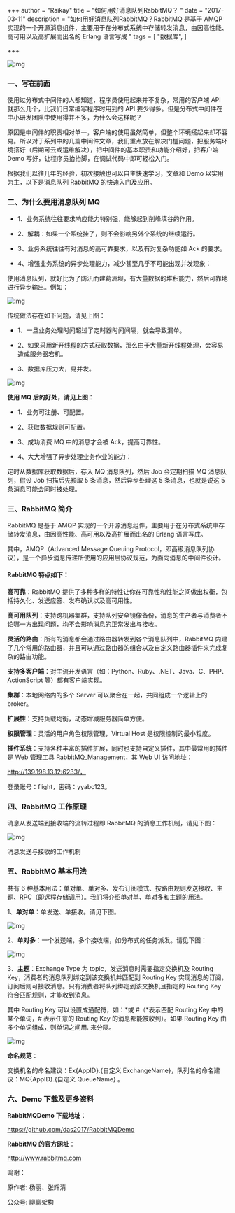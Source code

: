 +++
author = "Raikay"
title = "如何用好消息队列RabbitMQ？ "
date = "2017-03-11"
description = "如何用好消息队列RabbitMQ？RabbitMQ 是基于 AMQP 实现的一个开源消息组件，主要用于在分布式系统中存储转发消息，由因高性能、高可用以及高扩展而出名的 Erlang 语言写成 "
tags = [
    "数据库",
]

+++

![img](https://raikay.coding.net/p/code/d/m1/git/raw/master/20200811135727.png)



### 一、写在前面 

使用过分布式中间件的人都知道，程序员使用起来并不复杂，常用的客户端 API 就那么几个，比我们日常编写程序时用到的 API 要少得多。但是分布式中间件在中小研发团队中使用得并不多，为什么会这样呢？

原因是中间件的职责相对单一，客户端的使用虽然简单，但整个环境搭起来却不容易。所以对于系列中的几篇中间件文章，我们重点放在解决门槛问题，把服务端环境搭好（后期可云或运维解决），把中间件的基本职责和功能介绍好，把客户端 Demo 写好，让程序员抬抬脚，在调试代码中即可轻松入门。

根据我们以往几年的经验，初次接触也可以自主快速学习，文章和 Demo 以实用为主，以下是消息队列 RabbitMQ 的快速入门及应用。

### 二、为什么要用消息队列 MQ 

- 1、业务系统往往要求响应能力特别强，能够起到削峰填谷的作用。

- 2、解耦：如果一个系统挂了，则不会影响另外个系统的继续运行。

- 3、业务系统往往有对消息的高可靠要求，以及有对复杂功能如 Ack 的要求。

- 4、增强业务系统的异步处理能力，减少甚至几乎不可能出现并发现象：

使用消息队列，就好比为了防汛而建葛洲坝，有大量数据的堆积能力，然后可靠地进行异步输出。例如：

![img](https://raikay.coding.net/p/code/d/m1/git/raw/master/20200811135626.png)

传统做法存在如下问题，请见上图：

- 1、一旦业务处理时间超过了定时器时间间隔，就会导致漏单。

- 2、如果采用新开线程的方式获取数据，那么由于大量新开线程处理，会容易造成服务器宕机。

- 3、数据库压力大，易并发。

![img](https://raikay.coding.net/p/code/d/m1/git/raw/master/20200811135548.png)

**使用 MQ 后的好处，请见上图**：

- 1、业务可注册、可配置。

- 2、获取数据规则可配置。

- 3、成功消费 MQ 中的消息才会被 Ack，提高可靠性。

- 4、大大增强了异步处理业务作业的能力：

定时从数据库获取数据后，存入 MQ 消息队列，然后 Job 会定期扫描 MQ 消息队列，假设 Job 扫描后先预取 5 条消息，然后异步处理这 5 条消息，也就是说这 5 条消息可能会同时被处理。

### 三、RabbitMQ 简介 

RabbitMQ 是基于 AMQP 实现的一个开源消息组件，主要用于在分布式系统中存储转发消息，由因高性能、高可用以及高扩展而出名的 Erlang 语言写成。

其中，AMQP（Advanced Message Queuing Protocol，即高级消息队列协议），是一个异步消息传递所使用的应用层协议规范，为面向消息的中间件设计。

#### RabbitMQ 特点如下：

**高可靠**：RabbitMQ 提供了多种多样的特性让你在可靠性和性能之间做出权衡，包括持久化、发送应答、发布确认以及高可用性。

**高可用队列**：支持跨机器集群，支持队列安全镜像备份，消息的生产者与消费者不论哪一方出现问题，均不会影响消息的正常发出与接收。

**灵活的路由**：所有的消息都会通过路由器转发到各个消息队列中，RabbitMQ 内建了几个常用的路由器，并且可以通过路由器的组合以及自定义路由器插件来完成复杂的路由功能。

**支持多客户端**：对主流开发语言（如：Python、Ruby、.NET、Java、C、PHP、ActionScript 等）都有客户端实现。

**集群**：本地网络内的多个 Server 可以聚合在一起，共同组成一个逻辑上的 broker。

**扩展性**：支持负载均衡，动态增减服务器简单方便。

**权限管理**：灵活的用户角色权限管理，Virtual Host 是权限控制的最小粒度。

**插件系统**：支持各种丰富的插件扩展，同时也支持自定义插件，其中最常用的插件是 Web 管理工具 RabbitMQ_Management，其 Web UI 访问地址：

http://139.198.13.12:6233/，

登录账号：flight，密码：yyabc123。

### 四、RabbitMQ 工作原理 

消息从发送端到接收端的流转过程即 RabbitMQ 的消息工作机制，请见下图：

![img](https://raikay.coding.net/p/code/d/m1/git/raw/master/20200811135511.png)

消息发送与接收的工作机制

### 五、RabbitMQ 基本用法 

共有 6 种基本用法：单对单、单对多、发布订阅模式、按路由规则发送接收、主题、RPC（即远程存储调用）。我们将介绍单对单、单对多和主题的用法。

1、**单对单**：单发送、单接收。请见下图。

![img](https://raikay.coding.net/p/code/d/m1/git/raw/master/20200811135413.png)

2、**单对多**：一个发送端，多个接收端，如分布式的任务派发。请见下图：

![img](https://raikay.coding.net/p/code/d/m1/git/raw/master/20200811135329.png)

3、**主题**：Exchange Type 为 topic，发送消息时需要指定交换机及 Routing Key，消费者的消息队列绑定到该交换机并匹配到 Routing Key 实现消息的订阅，订阅后则可接收消息。只有消费者将队列绑定到该交换机且指定的 Routing Key 符合匹配规则，才能收到消息。

其中 Routing Key 可以设置成通配符，如：*或 #（*表示匹配 Routing Key 中的某个单词，# 表示任意的 Routing Key 的消息都能被收到）。如果 Routing Key 由多个单词组成，则单词之间用. 来分隔。

![img](https://raikay.coding.net/p/code/d/m1/git/raw/master/20200811135221.png)



**命名规范**：

交换机名的命名建议：Ex{AppID}.{自定义 ExchangeName}，队列名的命名建议：MQ{AppID}.{自定义 QueueName} 。

### 六、Demo 下载及更多资料 

**RabbitMQDemo 下载地址**：

https://github.com/das2017/RabbitMQDemo

**RabbitMQ 的官方网址**：

http://www.rabbitmq.com

鸣谢：

原作者: 杨丽、张辉清  

公众号: 聊聊架构